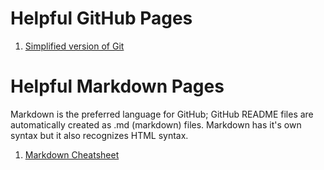 # Helpful GitHub Pages

1. [Simplified version of Git](http://rogerdudler.github.io/git-guide/)

# Helpful Markdown Pages 
Markdown is the preferred language for GitHub; GitHub README files are automatically created as .md (markdown) files. Markdown has it's own syntax but it also recognizes HTML syntax.   

1. [Markdown Cheatsheet](https://github.com/adam-p/markdown-here/wiki/Markdown-Cheatsheet)

